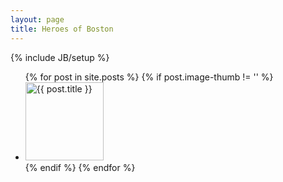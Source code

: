 ```yaml
---
layout: page
title: Heroes of Boston
---
```

{% include JB/setup %}

<!--
<ul class="posts">
  {% for post in site.posts %}
    <li><span>{{ post.date | date_to_string }}</span> &raquo; <a href="{{ BASE_PATH }}{{ post.url }}">{{ post.title }}</a></li>
  {% endfor %}
</ul>
-->

<div>
  <ul id="grid">
    {% for post in site.posts %}
      {% if post.image-thumb != '' %}
    <li><a href="{{ BASE_PATH }}{{ post.url }}"><img alt="{{ post.title }}" src="{{ post.image-thumb }}" width="125" height="125" /></a></li>
      {% endif %}
    {% endfor %}
  </ul>
</div>
